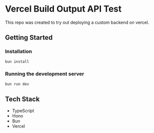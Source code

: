 # Vercel Build Output API Test

This repo was created to try out deploying a custom backend on vercel.

## Getting Started

### Installation

```bash
bun install
```

### Running the development server

```bash
bun run dev
```

## Tech Stack

- TypeScript
- Hono
- Bun
- Vercel
